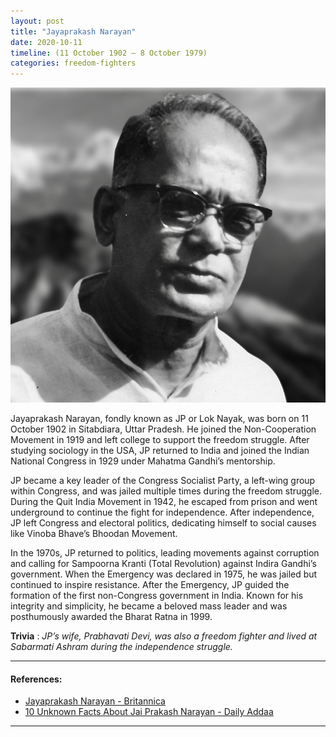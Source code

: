 ```yaml
---
layout: post
title: "Jayaprakash Narayan"
date: 2020-10-11
timeline: (11 October 1902 – 8 October 1979)
categories: freedom-fighters
---
```


<img src="/images/Jayaprakash-Narayan.jpeg" alt="Jayaprakash Narayan Image" class="circular-img" />

Jayaprakash Narayan, fondly known as JP or Lok Nayak, was born on 11 October 1902 in Sitabdiara, Uttar Pradesh. He joined the Non-Cooperation Movement in 1919 and left college to support the freedom struggle. After studying sociology in the USA, JP returned to India and joined the Indian National Congress in 1929 under Mahatma Gandhi’s mentorship.

JP became a key leader of the Congress Socialist Party, a left-wing group within Congress, and was jailed multiple times during the freedom struggle. During the Quit India Movement in 1942, he escaped from prison and went underground to continue the fight for independence. After independence, JP left Congress and electoral politics, dedicating himself to social causes like Vinoba Bhave’s Bhoodan Movement.

In the 1970s, JP returned to politics, leading movements against corruption and calling for Sampoorna Kranti (Total Revolution) against Indira Gandhi’s government. When the Emergency was declared in 1975, he was jailed but continued to inspire resistance. After the Emergency, JP guided the formation of the first non-Congress government in India. Known for his integrity and simplicity, he became a beloved mass leader and was posthumously awarded the Bharat Ratna in 1999.

__Trivia__ : *JP’s wife, Prabhavati Devi, was also a freedom fighter and lived at Sabarmati Ashram during the independence struggle.*


---

#### References:
- [Jayaprakash Narayan - Britannica](https://www.britannica.com/biography/Jayaprakash-Narayan)  
- [10 Unknown Facts About Jai Prakash Narayan - Daily Addaa](http://www.dailyaddaa.com/india-news/happy-birthday-jai-prakash-narayan-10-unknown-facts-about-the-unsung-hero-1627511.html)

---